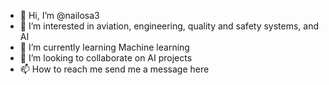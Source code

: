 - 👋 Hi, I’m @nailosa3
- 👀 I’m interested in aviation, engineering, quality and safety systems, and AI
- 🌱 I’m currently learning Machine learning
- 💞️ I’m looking to collaborate on AI projects 
- 📫 How to reach me send me a message here

<!---
nailosa3/nailosa3 is a ✨ special ✨ repository because its `README.md` (this file) appears on your GitHub profile.
You can click the Preview link to take a look at your changes.
--->
